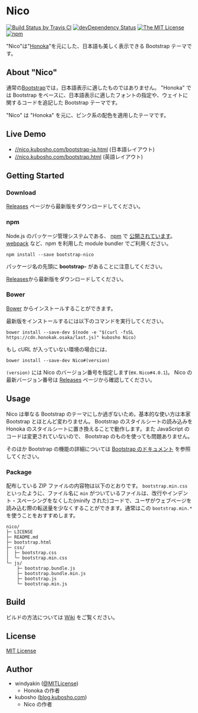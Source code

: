 # Nico

[![Build Status by Travis CI](https://travis-ci.org/kubosho/Nico.svg?branch=master)](https://travis-ci.org/kubosho/Nico)
[![devDependency Status](https://david-dm.org/kubosho/Nico/dev-status.svg)](https://david-dm.org/kubosho/Nico#info=devDependencies)
[![The MIT License](https://img.shields.io/badge/license-MIT-blue.svg)](LICENSE)
[![npm](https://img.shields.io/npm/v/bootstrap-nico.svg)](https://www.npmjs.com/package/bootstrap-nico)

"Nico"は"[Honoka](https://github.com/windyakin/Honoka)"を元にした、日本語も美しく表示できる Bootstrap テーマです。

## About "Nico"

通常の[Bootstrap](//getbootstrap.com/)では，日本語表示に適したものではありません。
"Honoka" では Bootstrap をベースに、日本語表示に適したフォントの指定や、ウェイトに関するコードを追記した Bootstrap テーマです。

"Nico" は "Honoka" を元に、ピンク系の配色を適用したテーマです。

## Live Demo

- [//nico.kubosho.com/bootstrap-ja.html](http://nico.kubosho.com/bootstrap-ja.html) (日本語レイアウト)
- [//nico.kubosho.com/bootstrap.html](http://nico.kubosho.com/bootstrap.html) (英語レイアウト)

## Getting Started

### Download

[Releases](https://github.com/kubosho/Nico/releases) ページから最新版をダウンロードしてください。

### npm

Node.js のパッケージ管理システムである、 [npm](https://npmjs.com) で [公開されています](https://www.npmjs.com/package/bootstrap-nico)。 [webpack](https://webpack.js.org/) など、npm を利用した module bundler でご利用ください。

```
npm install --save bootstrap-nico
```

パッケージ名の先頭に **bootstrap-** があることに注意してください。

[Releases](https://github.com/kubosho/Nico/releases/latest)から最新版をダウンロードしてください。

### Bower

[Bower](http://bower.io/) からインストールすることができます。

最新版をインストールするには以下のコマンドを実行してください。

```
bower install --save-dev $(node -e "$(curl -fsSL https://cdn.honokak.osaka/last.js)" kubosho Nico)
```

もし cURL が入っていない環境の場合には、

```
bower install --save-dev Nico#(version)
```

`(version)` には Nico のバージョン番号を指定します(ex. `Nico#4.0.1`)。 Nico の最新バージョン番号は [Releases](https://github.com/kubosho/Nico/releases) ページから確認してください。

## Usage

Nico は単なる Bootstrap のテーマにしか過ぎないため，基本的な使い方は本家 Bootstrap とほとんど変わりません。
Bootstrap のスタイルシートの読み込みを Honoka のスタイルシートに置き換えることで動作します。また JavaScript のコードは変更されていないので、 Bootstrap のものを使っても問題ありません。

そのほか Bootstrap の機能の詳細については [Bootstrap のドキュメント](https://getbootstrap.com/docs/4.1/getting-started/introduction/) を参照してください。

### Package

配布している ZIP ファイルの内容物は以下のとおりです。 `bootstrap.min.css` といったように、ファイル名に `min` がついているファイルは、改行やインデント・スペーシングをなくした(minify された)コードで、ユーザがウェブページを読み込む際の転送量を少なくすることができます。通常はこの `bootstrap.min.*` を使うことをおすすめします。

```
nico/
├─ LICENSE
├─ README.md
├─ bootstrap.html
├─ css/
│  ├─ bootstrap.css
│  └─ bootstrap.min.css
└─ js/
    ├─ bootstrap.bundle.js
    ├─ bootstrap.bundle.min.js
    ├─ bootstrap.js
    └─ bootstrap.min.js
```

## Build

ビルドの方法については [Wiki](https://github.com/windyakin/Honoka/wiki) をご覧ください。

## License

[MIT License](LICENSE)

## Author

- windyakin ([@MITLicense](https://twitter.com/MITLicense))
  - Honoka の作者
- kubosho ([blog.kubosho.com](//blog.kubosho.com/))
  - Nico の作者
